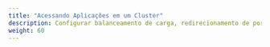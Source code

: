 ```yaml
---
title: "Acessando Aplicações em um Cluster"
description: Configurar balanceamento de carga, redirecionamento de porta, ou configuração de firewall ou DNS para acessar aplicativos em um cluster.
weight: 60
---
```


